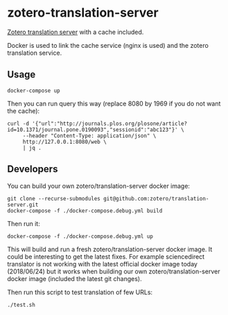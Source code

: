 # zotero-translation-server

[Zotero translation server](https://github.com/zotero/translation-server) with a cache included.

Docker is used to link the cache service (nginx is used) and the zotero translation service.

## Usage

```shell
docker-compose up
```

Then you can run query this way (replace 8080 by 1969 if you do not want the cache):

```shell
curl -d '{"url":"http://journals.plos.org/plosone/article?id=10.1371/journal.pone.0190093","sessionid":"abc123"}' \
     --header "Content-Type: application/json" \
     http://127.0.0.1:8080/web \
     | jq .
```

## Developers

You can build your own zotero/translation-server docker image:

```shell
git clone --recurse-submodules git@github.com:zotero/translation-server.git
docker-compose -f ./docker-compose.debug.yml build
```

Then run it:

```shell
docker-compose -f ./docker-compose.debug.yml up
```

This will build and run a fresh zotero/translation-server docker image. It could be interesting to get the latest fixes. For example sciencedirect translator is not working with the latest official docker image today (2018/06/24) but it works when building our own zotero/translation-server docker image (included the latest git changes).

Then run this script to test translation of few URLs:

```shell
./test.sh
```

